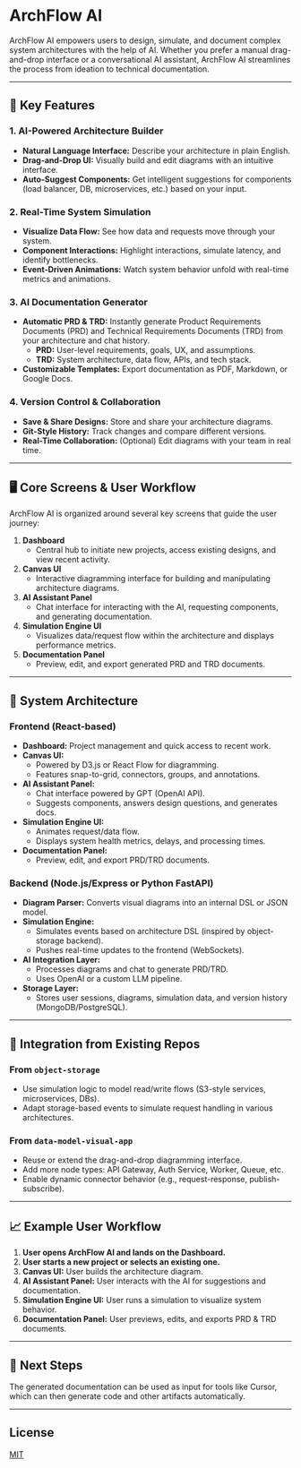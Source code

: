 # ArchFlow AI

ArchFlow AI empowers users to design, simulate, and document complex system architectures with the help of AI. Whether you prefer a manual drag-and-drop interface or a conversational AI assistant, ArchFlow AI streamlines the process from ideation to technical documentation.

---

## 🚀 Key Features

### 1. **AI-Powered Architecture Builder**
- **Natural Language Interface:** Describe your architecture in plain English.
- **Drag-and-Drop UI:** Visually build and edit diagrams with an intuitive interface.
- **Auto-Suggest Components:** Get intelligent suggestions for components (load balancer, DB, microservices, etc.) based on your input.

### 2. **Real-Time System Simulation**
- **Visualize Data Flow:** See how data and requests move through your system.
- **Component Interactions:** Highlight interactions, simulate latency, and identify bottlenecks.
- **Event-Driven Animations:** Watch system behavior unfold with real-time metrics and animations.

### 3. **AI Documentation Generator**
- **Automatic PRD & TRD:** Instantly generate Product Requirements Documents (PRD) and Technical Requirements Documents (TRD) from your architecture and chat history.
  - **PRD:** User-level requirements, goals, UX, and assumptions.
  - **TRD:** System architecture, data flow, APIs, and tech stack.
- **Customizable Templates:** Export documentation as PDF, Markdown, or Google Docs.

### 4. **Version Control & Collaboration**
- **Save & Share Designs:** Store and share your architecture diagrams.
- **Git-Style History:** Track changes and compare different versions.
- **Real-Time Collaboration:** (Optional) Edit diagrams with your team in real time.

---

## 🖥️ Core Screens & User Workflow

ArchFlow AI is organized around several key screens that guide the user journey:

1. **Dashboard**
   - Central hub to initiate new projects, access existing designs, and view recent activity.
2. **Canvas UI**
   - Interactive diagramming interface for building and manipulating architecture diagrams.
3. **AI Assistant Panel**
   - Chat interface for interacting with the AI, requesting components, and generating documentation.
4. **Simulation Engine UI**
   - Visualizes data/request flow within the architecture and displays performance metrics.
5. **Documentation Panel**
   - Preview, edit, and export generated PRD and TRD documents.

---

## 🧱 System Architecture

### **Frontend (React-based)**
- **Dashboard:** Project management and quick access to recent work.
- **Canvas UI:**
  - Powered by D3.js or React Flow for diagramming.
  - Features snap-to-grid, connectors, groups, and annotations.
- **AI Assistant Panel:**
  - Chat interface powered by GPT (OpenAI API).
  - Suggests components, answers design questions, and generates docs.
- **Simulation Engine UI:**
  - Animates request/data flow.
  - Displays system health metrics, delays, and processing times.
- **Documentation Panel:**
  - Preview, edit, and export PRD/TRD documents.

### **Backend (Node.js/Express or Python FastAPI)**
- **Diagram Parser:** Converts visual diagrams into an internal DSL or JSON model.
- **Simulation Engine:**
  - Simulates events based on architecture DSL (inspired by object-storage backend).
  - Pushes real-time updates to the frontend (WebSockets).
- **AI Integration Layer:**
  - Processes diagrams and chat to generate PRD/TRD.
  - Uses OpenAI or a custom LLM pipeline.
- **Storage Layer:**
  - Stores user sessions, diagrams, simulation data, and version history (MongoDB/PostgreSQL).

---

## 🔗 Integration from Existing Repos

### **From `object-storage`**
- Use simulation logic to model read/write flows (S3-style services, microservices, DBs).
- Adapt storage-based events to simulate request handling in various architectures.

### **From `data-model-visual-app`**
- Reuse or extend the drag-and-drop diagramming interface.
- Add more node types: API Gateway, Auth Service, Worker, Queue, etc.
- Enable dynamic connector behavior (e.g., request-response, publish-subscribe).

---

## 📈 Example User Workflow

1. **User opens ArchFlow AI and lands on the Dashboard.**
2. **User starts a new project or selects an existing one.**
3. **Canvas UI:** User builds the architecture diagram.
4. **AI Assistant Panel:** User interacts with the AI for suggestions and documentation.
5. **Simulation Engine UI:** User runs a simulation to visualize system behavior.
6. **Documentation Panel:** User previews, edits, and exports PRD & TRD documents.

---

## 📝 Next Steps

The generated documentation can be used as input for tools like Cursor, which can then generate code and other artifacts automatically.

---

## License

[MIT](LICENSE) 